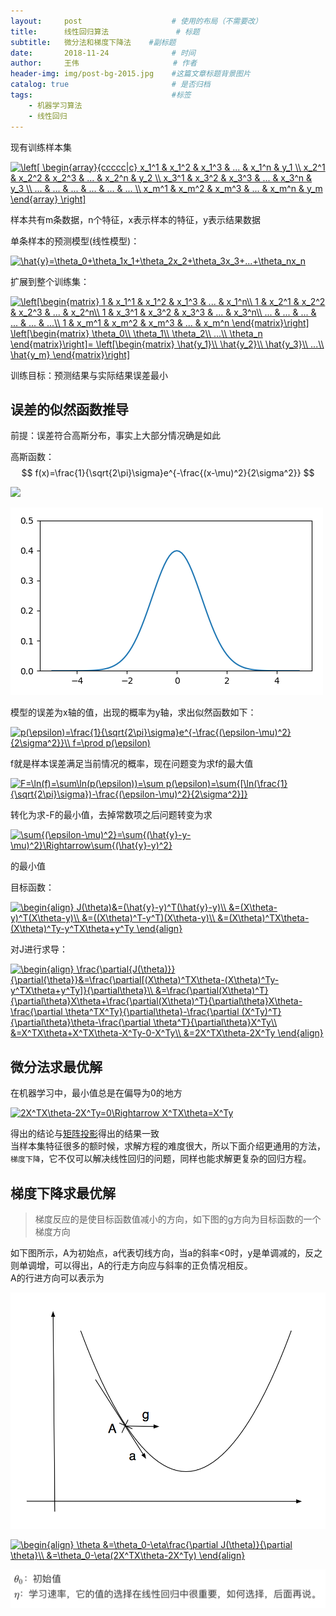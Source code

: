 ```yaml
---
layout:     post                    # 使用的布局（不需要改）
title:      线性回归算法               # 标题 
subtitle:   微分法和梯度下降法    #副标题
date:       2018-11-24              # 时间
author:     王伟                     # 作者
header-img: img/post-bg-2015.jpg    #这篇文章标题背景图片
catalog: true                       # 是否归档
tags:                               #标签
    - 机器学习算法
    - 线性回归
---
```


现有训练样本集

<a href="https://www.codecogs.com/eqnedit.php?latex=\left[&space;\begin{array}{ccccc|c}&space;x_1^1&space;&&space;x_1^2&space;&&space;x_1^3&space;&&space;...&space;&&space;x_1^n&space;&&space;y_1&space;\\&space;x_2^1&space;&&space;x_2^2&space;&&space;x_2^3&space;&&space;...&space;&&space;x_2^n&space;&&space;y_2&space;\\&space;x_3^1&space;&&space;x_3^2&space;&&space;x_3^3&space;&&space;...&space;&&space;x_3^n&space;&&space;y_3&space;\\&space;...&space;&&space;...&space;&&space;...&space;&&space;...&space;&&space;...&space;&&space;...&space;\\&space;x_m^1&space;&&space;x_m^2&space;&&space;x_m^3&space;&&space;...&space;&&space;x_m^n&space;&&space;y_m&space;\end{array}&space;\right]" target="_blank"><img src="https://latex.codecogs.com/gif.latex?\left[&space;\begin{array}{ccccc|c}&space;x_1^1&space;&&space;x_1^2&space;&&space;x_1^3&space;&&space;...&space;&&space;x_1^n&space;&&space;y_1&space;\\&space;x_2^1&space;&&space;x_2^2&space;&&space;x_2^3&space;&&space;...&space;&&space;x_2^n&space;&&space;y_2&space;\\&space;x_3^1&space;&&space;x_3^2&space;&&space;x_3^3&space;&&space;...&space;&&space;x_3^n&space;&&space;y_3&space;\\&space;...&space;&&space;...&space;&&space;...&space;&&space;...&space;&&space;...&space;&&space;...&space;\\&space;x_m^1&space;&&space;x_m^2&space;&&space;x_m^3&space;&&space;...&space;&&space;x_m^n&space;&&space;y_m&space;\end{array}&space;\right]" title="\left[ \begin{array}{ccccc|c} x_1^1 & x_1^2 & x_1^3 & ... & x_1^n & y_1 \\ x_2^1 & x_2^2 & x_2^3 & ... & x_2^n & y_2 \\ x_3^1 & x_3^2 & x_3^3 & ... & x_3^n & y_3 \\ ... & ... & ... & ... & ... & ... \\ x_m^1 & x_m^2 & x_m^3 & ... & x_m^n & y_m \end{array} \right]" /></a>

样本共有m条数据，n个特征，x表示样本的特征，y表示结果数据

单条样本的预测模型(线性模型)：

<a href="https://www.codecogs.com/eqnedit.php?latex=\hat{y}=\theta_0&plus;\theta_1x_1&plus;\theta_2x_2&plus;\theta_3x_3&plus;...&plus;\theta_nx_n" target="_blank"><img src="https://latex.codecogs.com/gif.latex?\hat{y}=\theta_0&plus;\theta_1x_1&plus;\theta_2x_2&plus;\theta_3x_3&plus;...&plus;\theta_nx_n" title="\hat{y}=\theta_0+\theta_1x_1+\theta_2x_2+\theta_3x_3+...+\theta_nx_n" /></a>

扩展到整个训练集：

<a href="https://www.codecogs.com/eqnedit.php?latex=\left[\begin{matrix}&space;1&space;&&space;x_1^1&space;&&space;x_1^2&space;&&space;x_1^3&space;&&space;...&space;&&space;x_1^n\\&space;1&space;&&space;x_2^1&space;&&space;x_2^2&space;&&space;x_2^3&space;&&space;...&space;&&space;x_2^n\\&space;1&space;&&space;x_3^1&space;&&space;x_3^2&space;&&space;x_3^3&space;&&space;...&space;&&space;x_3^n\\&space;...&space;&&space;...&space;&&space;...&space;&&space;...&space;&&space;...&space;&&space;...\\&space;1&space;&&space;x_m^1&space;&&space;x_m^2&space;&&space;x_m^3&space;&&space;...&space;&&space;x_m^n&space;\end{matrix}\right]&space;\left[\begin{matrix}&space;\theta_0\\&space;\theta_1\\&space;\theta_2\\&space;...\\&space;\theta_n&space;\end{matrix}\right]=&space;\left[\begin{matrix}&space;\hat{y_1}\\&space;\hat{y_2}\\&space;\hat{y_3}\\&space;...\\&space;\hat{y_m}&space;\end{matrix}\right]" target="_blank"><img src="https://latex.codecogs.com/gif.latex?\left[\begin{matrix}&space;1&space;&&space;x_1^1&space;&&space;x_1^2&space;&&space;x_1^3&space;&&space;...&space;&&space;x_1^n\\&space;1&space;&&space;x_2^1&space;&&space;x_2^2&space;&&space;x_2^3&space;&&space;...&space;&&space;x_2^n\\&space;1&space;&&space;x_3^1&space;&&space;x_3^2&space;&&space;x_3^3&space;&&space;...&space;&&space;x_3^n\\&space;...&space;&&space;...&space;&&space;...&space;&&space;...&space;&&space;...&space;&&space;...\\&space;1&space;&&space;x_m^1&space;&&space;x_m^2&space;&&space;x_m^3&space;&&space;...&space;&&space;x_m^n&space;\end{matrix}\right]&space;\left[\begin{matrix}&space;\theta_0\\&space;\theta_1\\&space;\theta_2\\&space;...\\&space;\theta_n&space;\end{matrix}\right]=&space;\left[\begin{matrix}&space;\hat{y_1}\\&space;\hat{y_2}\\&space;\hat{y_3}\\&space;...\\&space;\hat{y_m}&space;\end{matrix}\right]" title="\left[\begin{matrix} 1 & x_1^1 & x_1^2 & x_1^3 & ... & x_1^n\\ 1 & x_2^1 & x_2^2 & x_2^3 & ... & x_2^n\\ 1 & x_3^1 & x_3^2 & x_3^3 & ... & x_3^n\\ ... & ... & ... & ... & ... & ...\\ 1 & x_m^1 & x_m^2 & x_m^3 & ... & x_m^n \end{matrix}\right] \left[\begin{matrix} \theta_0\\ \theta_1\\ \theta_2\\ ...\\ \theta_n \end{matrix}\right]= \left[\begin{matrix} \hat{y_1}\\ \hat{y_2}\\ \hat{y_3}\\ ...\\ \hat{y_m} \end{matrix}\right]" /></a>

训练目标：预测结果与实际结果误差最小

## 误差的似然函数推导

前提：误差符合高斯分布，事实上大部分情况确是如此

高斯函数：
$$
f(x)=\frac{1}{\sqrt{2\pi}\sigma}e^{-\frac{(x-\mu)^2}{2\sigma^2}}
$$

![](/img/梯度下降所用图)

![](/img/高斯分布.png)

模型的误差为x轴的值，出现的概率为y轴，求出似然函数如下：

<a href="https://www.codecogs.com/eqnedit.php?latex=p(\epsilon)=\frac{1}{\sqrt{2\pi}\sigma}e^{-\frac{(\epsilon-\mu)^2}{2\sigma^2}}\\&space;f=\prod&space;p(\epsilon)" target="_blank"><img src="https://latex.codecogs.com/gif.latex?p(\epsilon)=\frac{1}{\sqrt{2\pi}\sigma}e^{-\frac{(\epsilon-\mu)^2}{2\sigma^2}}\\&space;f=\prod&space;p(\epsilon)" title="p(\epsilon)=\frac{1}{\sqrt{2\pi}\sigma}e^{-\frac{(\epsilon-\mu)^2}{2\sigma^2}}\\ f=\prod p(\epsilon)" /></a>

f就是样本误差满足当前情况的概率，现在问题变为求f的最大值

<a href="https://www.codecogs.com/eqnedit.php?latex=F=\ln(f)=\sum\ln(p(\epsilon))=\sum&space;p(\epsilon)=\sum{[\ln(\frac{1}{\sqrt{2\pi}\sigma})-\frac{(\epsilon-\mu)^2}{2\sigma^2}]}" target="_blank"><img src="https://latex.codecogs.com/gif.latex?F=\ln(f)=\sum\ln(p(\epsilon))=\sum&space;p(\epsilon)=\sum{[\ln(\frac{1}{\sqrt{2\pi}\sigma})-\frac{(\epsilon-\mu)^2}{2\sigma^2}]}" title="F=\ln(f)=\sum\ln(p(\epsilon))=\sum p(\epsilon)=\sum{[\ln(\frac{1}{\sqrt{2\pi}\sigma})-\frac{(\epsilon-\mu)^2}{2\sigma^2}]}" /></a>

转化为求-F的最小值，去掉常数项之后问题转变为求

<a href="https://www.codecogs.com/eqnedit.php?latex=\sum{(\epsilon-\mu)^2}=\sum{(\hat{y}-y-\mu)^2}\Rightarrow\sum{(\hat{y}-y)^2}" target="_blank"><img src="https://latex.codecogs.com/gif.latex?\sum{(\epsilon-\mu)^2}=\sum{(\hat{y}-y-\mu)^2}\Rightarrow\sum{(\hat{y}-y)^2}" title="\sum{(\epsilon-\mu)^2}=\sum{(\hat{y}-y-\mu)^2}\Rightarrow\sum{(\hat{y}-y)^2}" /></a>

的最小值

目标函数：

<a href="https://www.codecogs.com/eqnedit.php?latex=\begin{align}&space;J(\theta)&=(\hat{y}-y)^T(\hat{y}-y)\\&space;&=(X\theta-y)^T(X\theta-y)\\&space;&=((X\theta)^T-y^T)(X\theta-y)\\&space;&=(X\theta)^TX\theta-(X\theta)^Ty-y^TX\theta&plus;y^Ty&space;\end{align}" target="_blank"><img src="https://latex.codecogs.com/gif.latex?\begin{align}&space;J(\theta)&=(\hat{y}-y)^T(\hat{y}-y)\\&space;&=(X\theta-y)^T(X\theta-y)\\&space;&=((X\theta)^T-y^T)(X\theta-y)\\&space;&=(X\theta)^TX\theta-(X\theta)^Ty-y^TX\theta&plus;y^Ty&space;\end{align}" title="\begin{align} J(\theta)&=(\hat{y}-y)^T(\hat{y}-y)\\ &=(X\theta-y)^T(X\theta-y)\\ &=((X\theta)^T-y^T)(X\theta-y)\\ &=(X\theta)^TX\theta-(X\theta)^Ty-y^TX\theta+y^Ty \end{align}" /></a>

对J进行求导：

<a href="https://www.codecogs.com/eqnedit.php?latex=\begin{align}&space;\frac{\partial{J(\theta)}}{\partial{\theta}}&=\frac{\partial[(X\theta)^TX\theta-(X\theta)^Ty-y^TX\theta&plus;y^Ty]}{\partial\theta}\\&space;&=\frac{\partial(X\theta)^T}{\partial\theta}X\theta&plus;\frac{\partial(X\theta)^T}{\partial\theta}X\theta-\frac{\partial&space;\theta^TX^Ty}{\partial\theta}-\frac{\partial&space;(X^Ty)^T}{\partial\theta}\theta-\frac{\partial&space;\theta^T}{\partial\theta}X^Ty\\&space;&=X^TX\theta&plus;X^TX\theta-X^Ty-0-X^Ty\\&space;&=2X^TX\theta-2X^Ty&space;\end{align}" target="_blank"><img src="https://latex.codecogs.com/gif.latex?\begin{align}&space;\frac{\partial{J(\theta)}}{\partial{\theta}}&=\frac{\partial[(X\theta)^TX\theta-(X\theta)^Ty-y^TX\theta&plus;y^Ty]}{\partial\theta}\\&space;&=\frac{\partial(X\theta)^T}{\partial\theta}X\theta&plus;\frac{\partial(X\theta)^T}{\partial\theta}X\theta-\frac{\partial&space;\theta^TX^Ty}{\partial\theta}-\frac{\partial&space;(X^Ty)^T}{\partial\theta}\theta-\frac{\partial&space;\theta^T}{\partial\theta}X^Ty\\&space;&=X^TX\theta&plus;X^TX\theta-X^Ty-0-X^Ty\\&space;&=2X^TX\theta-2X^Ty&space;\end{align}" title="\begin{align} \frac{\partial{J(\theta)}}{\partial{\theta}}&=\frac{\partial[(X\theta)^TX\theta-(X\theta)^Ty-y^TX\theta+y^Ty]}{\partial\theta}\\ &=\frac{\partial(X\theta)^T}{\partial\theta}X\theta+\frac{\partial(X\theta)^T}{\partial\theta}X\theta-\frac{\partial \theta^TX^Ty}{\partial\theta}-\frac{\partial (X^Ty)^T}{\partial\theta}\theta-\frac{\partial \theta^T}{\partial\theta}X^Ty\\ &=X^TX\theta+X^TX\theta-X^Ty-0-X^Ty\\ &=2X^TX\theta-2X^Ty \end{align}" /></a>

## 微分法求最优解

在机器学习中，最小值总是在偏导为0的地方

<a href="https://www.codecogs.com/eqnedit.php?latex=2X^TX\theta-2X^Ty=0\Rightarrow&space;X^TX\theta=X^Ty" target="_blank"><img src="https://latex.codecogs.com/gif.latex?2X^TX\theta-2X^Ty=0\Rightarrow&space;X^TX\theta=X^Ty" title="2X^TX\theta-2X^Ty=0\Rightarrow X^TX\theta=X^Ty" /></a>

得出的结论与[矩阵投影](https://wisew.github.io/2018/11/20/最小二乘法/)得出的结果一致  
当样本集特征很多的额时候，求解方程的难度很大，所以下面介绍更通用的方法，`梯度下降`，它不仅可以解决线性回归的问题，同样也能求解更复杂的回归方程。  
## 梯度下降求最优解
> 梯度反应的是使目标函数值减小的方向，如下图的g方向为目标函数的一个梯度方向 

如下图所示，A为初始点，a代表切线方向，当a的斜率<0时，y是单调减的，反之则单调增，可以得出，A的行走方向应与斜率的正负情况相反。  
A的行进方向可以表示为

![](/img/梯度.png)

<a href="https://www.codecogs.com/eqnedit.php?latex=\begin{align}&space;\theta&space;&=\theta_0-\eta\frac{\partial&space;J(\theta)}{\partial&space;\theta}\\&space;&=\theta_0-\eta(2X^TX\theta-2X^Ty)&space;\end{align}" target="_blank"><img src="https://latex.codecogs.com/gif.latex?\begin{align}&space;\theta&space;&=\theta_0-\eta\frac{\partial&space;J(\theta)}{\partial&space;\theta}\\&space;&=\theta_0-\eta(2X^TX\theta-2X^Ty)&space;\end{align}" title="\begin{align} \theta &=\theta_0-\eta\frac{\partial J(\theta)}{\partial \theta}\\ &=\theta_0-\eta(2X^TX\theta-2X^Ty) \end{align}" /></a>

![](/img/梯度下降的参数说明.png)